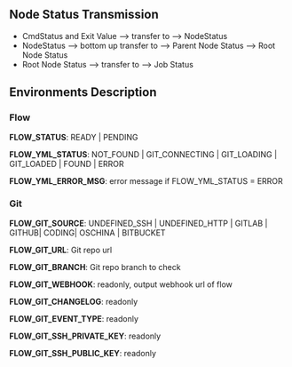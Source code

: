 ## Node Status Transmission

- CmdStatus and Exit Value --> transfer to --> NodeStatus
- NodeStatus --> bottom up transfer to --> Parent Node Status --> Root Node Status
- Root Node Status --> transfer to --> Job Status


## Environments Description

### Flow

**FLOW_STATUS**: READY | PENDING

**FLOW_YML_STATUS**: NOT_FOUND | GIT_CONNECTING | GIT_LOADING | GIT_LOADED | FOUND | ERROR

**FLOW_YML_ERROR_MSG**: error message if FLOW_YML_STATUS = ERROR

### Git 
        
**FLOW_GIT_SOURCE**: UNDEFINED_SSH | UNDEFINED_HTTP | GITLAB | GITHUB| CODING| OSCHINA | BITBUCKET 

**FLOW_GIT_URL**: Git repo url

**FLOW_GIT_BRANCH**: Git repo branch to check

**FLOW_GIT_WEBHOOK**: readonly, output webhook url of flow

**FLOW_GIT_CHANGELOG**: readonly

**FLOW_GIT_EVENT_TYPE**: readonly

**FLOW_GIT_SSH_PRIVATE_KEY**: readonly

**FLOW_GIT_SSH_PUBLIC_KEY**: readonly